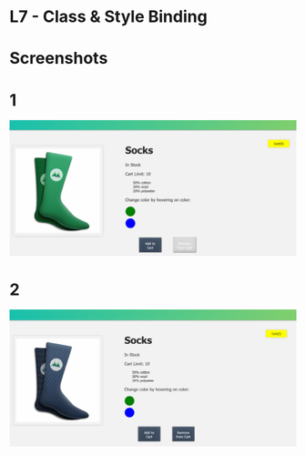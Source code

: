 # L7 - Class & Style Binding

# Screenshots

# 1

![0 item in Cart](https://github.com/AyushGupta51379/Web_Development/blob/master/Learning_Vue_js/vue_mastery/intro_to_vue3/L7_final/Screenshot_2.PNG)

# 2

![2 items in cart](https://github.com/AyushGupta51379/Web_Development/blob/master/Learning_Vue_js/vue_mastery/intro_to_vue3/L7_final/Screenshot.PNG)
